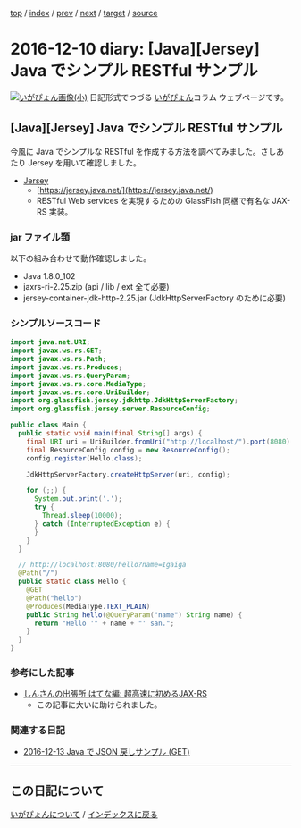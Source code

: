 [top](https://igapyon.github.io/diary/) 
 / [index](https://igapyon.github.io/diary/2016/index.html) 
 / [prev](https://igapyon.github.io/diary/2016/ig161205.html) 
 / [next](https://igapyon.github.io/diary/2016/ig161211.html) 
 / [target](https://igapyon.github.io/diary/2016/ig161210.html) 
 / [source](https://github.com/igapyon/diary/blob/gh-pages/2016/ig161210.html.src.md) 

2016-12-10 diary: [Java][Jersey] Java でシンプル RESTful サンプル
=====================================================================================================
[![いがぴょん画像(小)](https://igapyon.github.io/diary/images/iga200306s.jpg "いがぴょん")](https://igapyon.github.io/diary/memo/memoigapyon.html) 日記形式でつづる [いがぴょん](https://igapyon.github.io/diary/memo/memoigapyon.html)コラム ウェブページです。

## [Java][Jersey] Java でシンプル RESTful サンプル

今風に Java でシンプルな RESTful を作成する方法を調べてみました。さしあたり Jersey を用いて確認しました。

* [Jersey](https://jersey.java.net/)
  * [https://jersey.java.net/](https://jersey.java.net/)
  * RESTful Web services を実現するための GlassFish 同梱で有名な JAX-RS 実装。



### jar ファイル類

以下の組み合わせで動作確認しました。

* Java 1.8.0_102
* jaxrs-ri-2.25.zip (api / lib / ext 全て必要)
* jersey-container-jdk-http-2.25.jar (JdkHttpServerFactory のために必要)



### シンプルソースコード


```java
import java.net.URI;
import javax.ws.rs.GET;
import javax.ws.rs.Path;
import javax.ws.rs.Produces;
import javax.ws.rs.QueryParam;
import javax.ws.rs.core.MediaType;
import javax.ws.rs.core.UriBuilder;
import org.glassfish.jersey.jdkhttp.JdkHttpServerFactory;
import org.glassfish.jersey.server.ResourceConfig;

public class Main {
  public static void main(final String[] args) {
    final URI uri = UriBuilder.fromUri("http://localhost/").port(8080).build();
    final ResourceConfig config = new ResourceConfig();
    config.register(Hello.class);

    JdkHttpServerFactory.createHttpServer(uri, config);

    for (;;) {
      System.out.print('.');
      try {
        Thread.sleep(10000);
      } catch (InterruptedException e) {
      }
    }
  }

  // http://localhost:8080/hello?name=Igaiga
  @Path("/")
  public static class Hello {
    @GET
    @Path("hello")
    @Produces(MediaType.TEXT_PLAIN)
    public String hello(@QueryParam("name") String name) {
      return "Hello '" + name + "' san.";
    }
  }
}
```



### 参考にした記事


* [しんさんの出張所 はてな編: 超高速に初めるJAX-RS](http://d.hatena.ne.jp/shin/20161204/p1)
  * この記事に大いに助けられました。



### 関連する日記


* [2016-12-13 Java で JSON 戻しサンプル (GET)](https://igapyon.github.io/diary/2016/ig161213.html)



----------------------------------------------------------------------------------------------------

## この日記について
[いがぴょんについて](https://igapyon.github.io/diary/memo/memoigapyon.html) / [インデックスに戻る](https://igapyon.github.io/diary/idxall.html)
